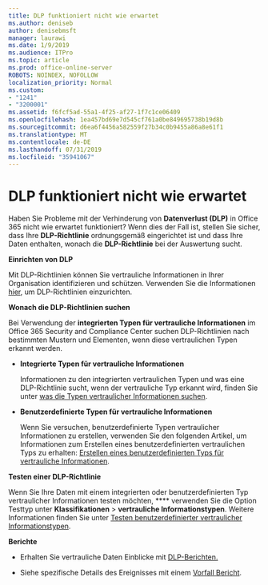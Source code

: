 ```yaml
---
title: DLP funktioniert nicht wie erwartet
ms.author: deniseb
author: denisebmsft
manager: laurawi
ms.date: 1/9/2019
ms.audience: ITPro
ms.topic: article
ms.prod: office-online-server
ROBOTS: NOINDEX, NOFOLLOW
localization_priority: Normal
ms.custom:
- "1241"
- "3200001"
ms.assetid: f6fcf5ad-55a1-4f25-af27-1f7c1ce06409
ms.openlocfilehash: 1ea457bd69e7d545cf761a0be849695738b19d8b
ms.sourcegitcommit: d6ea6f4456a582559f27b34c0b9455a86a8e61f1
ms.translationtype: MT
ms.contentlocale: de-DE
ms.lasthandoff: 07/31/2019
ms.locfileid: "35941067"
---
```

# <a name="dlp-not-working-as-expected"></a>DLP funktioniert nicht wie erwartet

Haben Sie Probleme mit der Verhinderung von **Datenverlust (DLP)** in Office 365 nicht wie erwartet funktioniert? Wenn dies der Fall ist, stellen Sie sicher, dass Ihre **DLP-Richtlinie** ordnungsgemäß eingerichtet ist und dass Ihre Daten enthalten, wonach die **DLP-Richtlinie** bei der Auswertung sucht.
  
 **Einrichten von DLP**
  
Mit DLP-Richtlinien können Sie vertrauliche Informationen in Ihrer Organisation identifizieren und schützen. Verwenden Sie die Informationen [hier](https://docs.microsoft.com/office365/securitycompliance/prevent-data-loss#set-up-dlp), um DLP-Richtlinien einzurichten.
  
 **Wonach die DLP-Richtlinien suchen**
  
Bei Verwendung der **integrierten Typen für vertrauliche Informationen** im Office 365 Security and Compliance Center suchen DLP-Richtlinien nach bestimmten Mustern und Elementen, wenn diese vertraulichen Typen erkannt werden.
  
- **Integrierte Typen für vertrauliche Informationen**

    Informationen zu den integrierten vertraulichen Typen und was eine DLP-Richtlinie sucht, wenn der vertrauliche Typ erkannt wird, finden Sie unter [was die Typen vertraulicher Informationen suchen](https://docs.microsoft.com/office365/securitycompliance/what-the-sensitive-information-types-look-for).

- **Benutzerdefinierte Typen für vertrauliche Informationen**

    Wenn Sie versuchen, benutzerdefinierte Typen vertraulicher Informationen zu erstellen, verwenden Sie den folgenden Artikel, um Informationen zum Erstellen eines benutzerdefinierten vertraulichen Typs zu erhalten: [Erstellen eines benutzerdefinierten Typs für vertrauliche Informationen](https://docs.microsoft.com/office365/securitycompliance/create-a-custom-sensitive-information-type).

**Testen einer DLP-Richtlinie**

Wenn Sie Ihre Daten mit einem integrierten oder benutzerdefinierten Typ vertraulicher Informationen testen möchten, **** verwenden Sie die Option Testtyp unter **Klassifikationen** > **vertrauliche Informationstypen**. Weitere Informationen finden Sie unter [Testen benutzerdefinierter vertraulicher Informationstypen](https://docs.microsoft.com/en-us/office365/securitycompliance/create-a-custom-sensitive-information-type#test-custom-sensitive-information-types-in-the-security--compliance-center).

 **Berichte**
  
- Erhalten Sie vertrauliche Daten Einblicke mit [DLP-Berichten.](https://docs.microsoft.com/office365/securitycompliance/data-loss-prevention-policies#dlp-reports)

- Siehe spezifische Details des Ereignisses mit einem [Vorfall Bericht](https://docs.microsoft.com/office365/securitycompliance/data-loss-prevention-policies#incident-reports).
